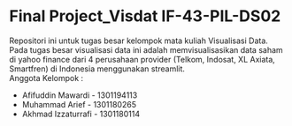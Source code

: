 # Final Project_Visdat IF-43-PIL-DS02
Repositori ini untuk tugas besar kelompok mata kuliah Visualisasi Data. <br>
Pada tugas besar visualisasi data ini adalah memvisualisasikan data saham di yahoo finance dari 4 perusahaan provider (Telkom, Indosat, XL Axiata, Smartfren) di Indonesia menggunakan streamlit.<br>
Anggota Kelompok :
- Afifuddin Mawardi - 1301194113
- Muhammad Arief  - 1301180265
- Akhmad Izzaturrafi - 1301180114
